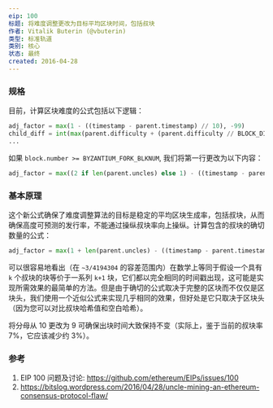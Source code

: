 ```yaml
---
eip: 100
标题: 将难度调整更改为目标平均区块时间，包括叔块
作者: Vitalik Buterin (@vbuterin)
类型: 标准轨道
类别: 核心
状态: 最终
created: 2016-04-28
---
```


### 规格

目前，计算区块难度的公式包括以下逻辑：

``` python
adj_factor = max(1 - ((timestamp - parent.timestamp) // 10), -99)
child_diff = int(max(parent.difficulty + (parent.difficulty // BLOCK_DIFF_FACTOR) * adj_factor, min(parent.difficulty, MIN_DIFF)))
...
```

如果 `block.number >= BYZANTIUM_FORK_BLKNUM`, 我们将第一行更改为以下内容：

``` python
adj_factor = max((2 if len(parent.uncles) else 1) - ((timestamp - parent.timestamp) // 9), -99)
```
### 基本原理

这个新公式确保了难度调整算法的目标是稳定的平均区块生成率，包括叔块，从而确保高度可预测的发行率，不能通过操纵叔块率向上操纵。计算包含的叔块的确切数量的公式：
``` python
adj_factor = max(1 + len(parent.uncles) - ((timestamp - parent.timestamp) // 9), -99)
```
可以很容易地看出（在 `~3/4194304` 的容差范围内）在数学上等同于假设一个具有 `k` 个叔块的块等价于一系列 `k+1` 块，它们都以完全相同的时间戳出现，这可能是实现所需效果的最简单的方法。但是由于确切的公式取决于完整的区块而不仅仅是区块头，我们使用一个近似公式来实现几乎相同的效果，但好处是它只取决于区块头（因为您可以对比叔块哈希值和空白哈希）。

将分母从 10 更改为 9 可确保出块时间大致保持不变（实际上，鉴于当前的叔块率 7%，它应该减少约 3%）。

### 参考

1. EIP 100 问题及讨论: https://github.com/ethereum/EIPs/issues/100
2. https://bitslog.wordpress.com/2016/04/28/uncle-mining-an-ethereum-consensus-protocol-flaw/
